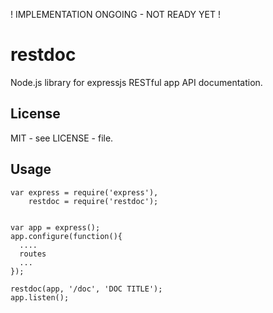 ! IMPLEMENTATION ONGOING - NOT READY YET !

restdoc
=======

Node.js library for expressjs RESTful app API documentation.

License
-------
MIT - see LICENSE - file.

Usage
-----
```
var express = require('express'),
    restdoc = require('restdoc');


var app = express();
app.configure(function(){
  ....
  routes
  ...
});

restdoc(app, '/doc', 'DOC TITLE');
app.listen();
```
